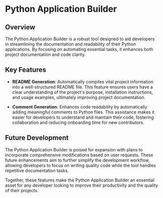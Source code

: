 # Python Application Builder

## Overview
The Python Application Builder is a robust tool designed to aid developers in streamlining the documentation and readability of their Python applications. By focusing on automating essential tasks, it enhances both project documentation and code clarity.

## Key Features
- **README Generation**: Automatically compiles vital project information into a well-structured README file. This feature ensures users have a clear understanding of the project's purpose, installation instructions, and usage examples, ultimately improving project documentation.
  
- **Comment Generation**: Enhances code readability by automatically adding meaningful comments to Python files. This assistance makes it easier for developers to understand and maintain their code, fostering collaboration and reducing onboarding time for new contributors.

## Future Development
The Python Application Builder is poised for expansion with plans to incorporate comprehensive modifications based on user requests. These future enhancements aim to further simplify the development workflow, allowing developers to focus on writing quality code while the tool handles repetitive documentation tasks.

Together, these features make the Python Application Builder an essential asset for any developer looking to improve their productivity and the quality of their projects.